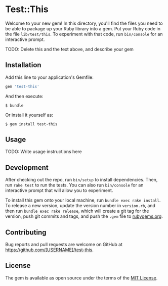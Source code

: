 # Test::This

Welcome to your new gem! In this directory, you'll find the files you need to be able to package up your Ruby library into a gem. Put your Ruby code in the file `lib/test/this`. To experiment with that code, run `bin/console` for an interactive prompt.

TODO: Delete this and the text above, and describe your gem

## Installation

Add this line to your application's Gemfile:

```ruby
gem 'test-this'
```

And then execute:

    $ bundle

Or install it yourself as:

    $ gem install test-this

## Usage

TODO: Write usage instructions here

## Development

After checking out the repo, run `bin/setup` to install dependencies. Then, run `rake test` to run the tests. You can also run `bin/console` for an interactive prompt that will allow you to experiment.

To install this gem onto your local machine, run `bundle exec rake install`. To release a new version, update the version number in `version.rb`, and then run `bundle exec rake release`, which will create a git tag for the version, push git commits and tags, and push the `.gem` file to [rubygems.org](https://rubygems.org).

## Contributing

Bug reports and pull requests are welcome on GitHub at https://github.com/[USERNAME]/test-this.


## License

The gem is available as open source under the terms of the [MIT License](http://opensource.org/licenses/MIT).

